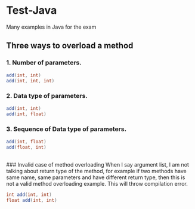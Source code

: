 # Test-Java
Many examples in Java for the exam
<br />
## Three ways to overload a method
### 1. Number of parameters.

```java
add(int, int)
add(int, int, int)
```
### 2. Data type of parameters.

```java
add(int, int)
add(int, float)
````
### 3. Sequence of Data type of parameters.

```java
add(int, float)
add(float, int)
```
<br />
### Invalid case of method overloading
When I say argument list, I am not talking about return type of the method, for example if two methods have same name, same parameters and have different return type, then this is not a valid method overloading example. This will throw compilation error.

```java
int add(int, int)
float add(int, int)
```
